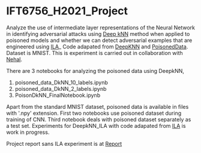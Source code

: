 # IFT6756_H2021_Project
Analyze the use of intermediate layer representations of the Neural Network in identifying adversarial attacks using [Deep kNN](https://arxiv.org/abs/1803.04765) method when applied to poisoned models and whether we can detect adversarial examples that are engineered using [ILA](https://openaccess.thecvf.com/content_ICCV_2019/papers/Huang_Enhancing_Adversarial_Example_Transferability_With_an_Intermediate_Level_Attack_ICCV_2019_paper.pdf)_
Code adapated from [DeepKNN](https://github.com/bam098/deep_knn ) and [PoisonedData](https://colab.research.google.com/github/pralab/secml/blob/HEAD/tutorials/06-MNIST_dataset.ipynb). Dataset is MNIST.
This is experiment is carried out in collaboration with [Nehal](https://github.com/nehal1995).

There are 3 notebooks for analyzing the poisoned data using DeepkNN, 
1. poisoned_data_DkNN_10_labels.ipynb
2. poisoned_data_DkNN_2_labels.ipynb
3. PoisonDkNN_FinalNotebook.ipynb

Apart from the standard MNIST dataset, poisoned data is available in files with '.npy' extension.
First two notebooks use poisoned dataset during training of CNN. Third notebook deals with poisoned dataset separately as a test set.
Experiments for DeepkNN_ILA  with code adapated from [ILA](https://github.com/CUAI/Intermediate-Level-Attack) is work in progress.

Project report sans ILA experiment is at [Report](https://github.com/Bharys/IFT6756_H2021_Project/blob/main/IFT_6756_Project_Report.pdf)
